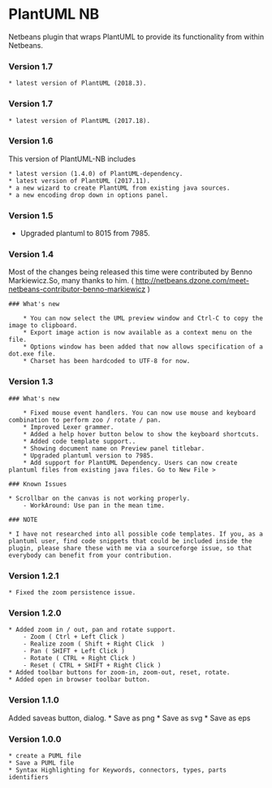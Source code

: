# PlantUML NB

Netbeans plugin that wraps PlantUML to provide its functionality from within Netbeans.

### Version 1.7

    * latest version of PlantUML (2018.3).

### Version 1.7

    * latest version of PlantUML (2017.18).

### Version 1.6

This version of PlantUML-NB includes

    * latest version (1.4.0) of PlantUML-dependency.
    * latest version of PlantUML (2017.11).
    * a new wizard to create PlantUML from existing java sources. 
    * a new encoding drop down in options panel.

### Version 1.5

* Upgraded plantuml to 8015 from 7985.

### Version 1.4

Most of the changes being released this time were contributed by Benno Markiewicz.So, many thanks to him. 
( http://netbeans.dzone.com/meet-netbeans-contributor-benno-markiewicz )

    ### What's new

        * You can now select the UML preview window and Ctrl-C to copy the image to clipboard.
        * Export image action is now available as a context menu on the file. 
        * Options window has been added that now allows specification of a dot.exe file.
        * Charset has been hardcoded to UTF-8 for now.     
    

### Version 1.3

    ### What's new

        * Fixed mouse event handlers. You can now use mouse and keyboard combination to perform zoo / rotate / pan.
        * Improved Lexer grammer.
        * Added a help hover button below to show the keyboard shortcuts.
        * Added code template support..
        * Showing document name on Preview panel titlebar.
        * Upgraded plantuml version to 7985.
        * Add support for PlantUML Dependency. Users can now create plantuml files from existing java files. Go to New File >

    ### Known Issues

    * Scrollbar on the canvas is not working properly.
        - WorkAround: Use pan in the mean time.

    ### NOTE

    * I have not researched into all possible code templates. If you, as a plantuml user, find code snippets that could be included inside the plugin, please share these with me via a sourceforge issue, so that everybody can benefit from your contribution.


### Version 1.2.1
    * Fixed the zoom persistence issue.

### Version 1.2.0
    * Added zoom in / out, pan and rotate support.
        - Zoom ( Ctrl + Left Click )
        - Realize zoom ( Shift + Right Click  )
        - Pan ( SHIFT + Left Click )
        - Rotate ( CTRL + Right Click ) 
        - Reset ( CTRL + SHIFT + Right Click )
    * Added toolbar buttons for zoom-in, zoom-out, reset, rotate.
    * Added open in browser toolbar button.

### Version 1.1.0

Added saveas button, dialog. 
    * Save as png 
    * Save as svg
    * Save as eps

### Version 1.0.0

    * create a PUML file
    * Save a PUML file
    * Syntax Highlighting for Keywords, connectors, types, parts identifiers 

